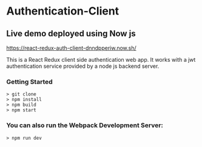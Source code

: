 # Authentication-Client

## Live demo deployed using Now js

https://react-redux-auth-client-dnndpperiw.now.sh/

This is a React Redux client side authentication web app.
It works with a jwt authentication service provided by a node js backend server.

### Getting Started
```
> git clone
> npm install
> npm build
> npm start
```

### You can also run the Webpack Development Server:

```
> npm run dev
```
